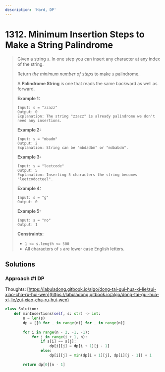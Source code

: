 ```yaml
---
description: 'Hard, DP'
---
```


# 1312. Minimum Insertion Steps to Make a String Palindrome

> Given a string `s`. In one step you can insert any character at any index of the string.
>
> Return _the minimum number of steps_ to make `s` palindrome.
>
> A **Palindrome String** is one that reads the same backward as well as forward.
>
> **Example 1:**
>
> ```text
> Input: s = "zzazz"
> Output: 0
> Explanation: The string "zzazz" is already palindrome we don't need any insertions.
> ```
>
> **Example 2:**
>
> ```text
> Input: s = "mbadm"
> Output: 2
> Explanation: String can be "mbdadbm" or "mdbabdm".
> ```
>
> **Example 3:**
>
> ```text
> Input: s = "leetcode"
> Output: 5
> Explanation: Inserting 5 characters the string becomes "leetcodocteel".
> ```
>
> **Example 4:**
>
> ```text
> Input: s = "g"
> Output: 0
> ```
>
> **Example 5:**
>
> ```text
> Input: s = "no"
> Output: 1
> ```
>
> **Constraints:**
>
> * `1 <= s.length <= 500`
> * All characters of `s` are lower case English letters.

## Solutions

### Approach \#1 DP

Thoughts: [https://labuladong.gitbook.io/algo/dong-tai-gui-hua-xi-lie/zui-xiao-cha-ru-hui-wen](https://labuladong.gitbook.io/algo/dong-tai-gui-hua-xi-lie/zui-xiao-cha-ru-hui-wen)

```python
class Solution:
    def minInsertions(self, s: str) -> int:
        n = len(s)
        dp = [[0 for _ in range(n)] for _ in range(n)]
        
        for i in range(n - 2, -1, -1):
            for j in range(i + 1, n):
                if s[i] == s[j]:
                    dp[i][j] = dp[i + 1][j - 1]
                else:
                    dp[i][j] = min(dp[i + 1][j], dp[i][j - 1]) + 1
                    
        return dp[0][n - 1]
```

